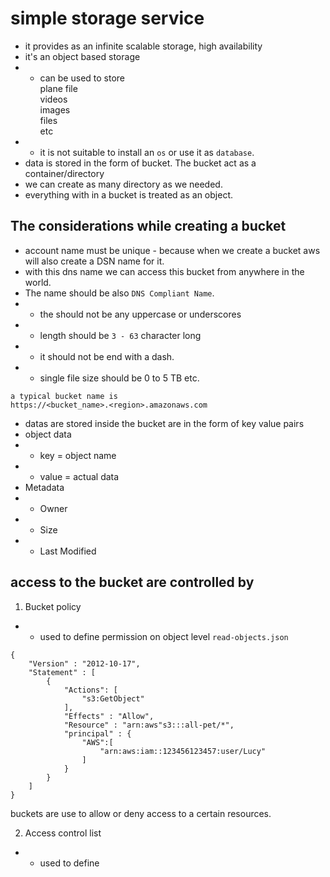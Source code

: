 # simple storage service 
- it provides as an infinite scalable storage, high availability
- it's an object based storage 
- - can be used to store <br> plane file <br> videos <br> images <br> files <br> etc
- - it is not suitable to install an `os` or use it as `database`.
- data is stored in the form of bucket. The bucket act as a container/directory 
- we can create as many directory as we needed.
- everything with in a bucket is treated as an object.

## The considerations while creating a bucket
- account name must be unique - because when we create a bucket aws will also create a DSN name for it.
- with this dns name we can access this bucket from anywhere in the world.
- The name should be also `DNS Compliant Name`.
- - the should not be any uppercase or underscores
- - length should be `3 - 63` character long
- - it should not be end with a dash.
- - single file size should be 0 to 5 TB etc.

`a typical bucket name is`<br>
`https://<bucket_name>.<region>.amazonaws.com`
- datas are stored inside the bucket are in the form of key value pairs
- object data
- - key = object name
- - value = actual data
- Metadata
- - Owner 
- - Size
- - Last Modified

## access to the bucket are controlled by 
1. Bucket policy
- -  used to define permission on object level 
`read-objects.json`
```
{
    "Version" : "2012-10-17",
    "Statement" : [ 
        {
            "Actions": [
                "s3:GetObject"
            ],
            "Effects" : "Allow",
            "Resource" : "arn:aws"s3:::all-pet/*",
            "principal" : {
                "AWS":[
                    "arn:aws:iam::123456123457:user/Lucy"
                ]
            }
        }
    ]
}

```
buckets are use to allow or deny access to a certain resources.


2. Access control list
- - used to define



